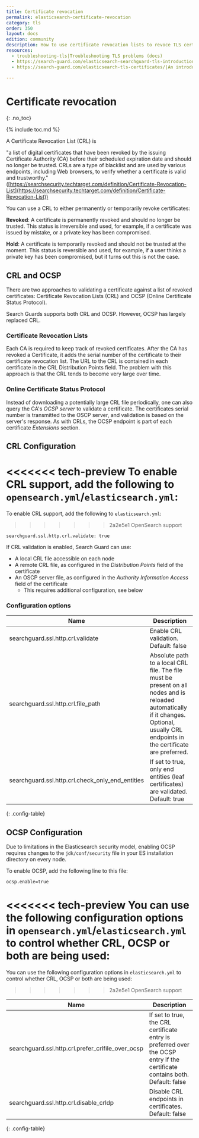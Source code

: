 ```yaml
---
title: Certificate revocation
permalink: elasticsearch-certificate-revocation
category: tls
order: 350
layout: docs
edition: community
description: How to use certificate revocation lists to revoce TLS certificates used in your Elasticsearch cluster.
resources:
  - troubleshooting-tls|Troubleshooting TLS problems (docs)  
  - https://search-guard.com/elasticsearch-searchguard-tls-introduction/|An introduction to TLS (blog post)
  - https://search-guard.com/elasticsearch-tls-certificates/|An introduction to TLS certificates (blog post)

---
```

<!---
Copyright 2020 floragunn GmbH
-->
# Certificate revocation
{: .no_toc}

{% include toc.md %}


A Certificate Revocation List (CRL) is 

"a list of digital certificates that have been revoked by the issuing Certificate Authority (CA) before their scheduled expiration date and should no longer be trusted. CRLs are a type of blacklist and are used by various endpoints, including Web browsers, to verify whether a certificate is valid and trustworthy."
([https://searchsecurity.techtarget.com/definition/Certificate-Revocation-List](https://searchsecurity.techtarget.com/definition/Certificate-Revocation-List))

You can use a CRL to either permanently or temporarily revoke certificates:

**Revoked**: A certificate is permanently revoked and should no longer be trusted. This status is irreversible and used, for example, if a certificate was issued by mistake, or a private key has been compromised.

**Hold**: A certificate is temporarily revoked and should not be trusted at the moment. This status is reversible and used, for example, if a user thinks a private key has been compromised, but it turns out this is not the case.


## CRL and OCSP

There are two approaches to validating a certificate against a list of revoked certificates: Certificate Revocation Lists (CRL) and OCSP (Online Certificate Status Protocol). 

Search Guards supports both CRL and OCSP. However, OCSP has largely replaced CRL.

### Certificate Revocation Lists

Each CA is required to keep track of revoked certificates. After the CA has revoked a Certificate, it adds the serial number of the certificate to their certificate revocation list. The URL to the CRL is contained in each certificate in the CRL Distribution Points field. The problem with this approach is that the CRL tends to become very large over time.

### Online Certificate Status Protocol

Instead of downloading a potentially large CRL file periodically, one can also query the CA's *OCSP server* to validate a certificate. The certificates serial number is transmitted to the OSCP server, and validation is based on the server's response. As with CRLs, the OCSP endpoint is part of each certificate *Extensions* section.

## CRL Configuration

<<<<<<< tech-preview
To enable CRL support, add the following to `opensearch.yml`/`elasticsearch.yml`:
=======
To enable CRL support, add the following to `elasticsearch.yml`:
>>>>>>> 2a2e5e1 OpenSearch support

```
searchguard.ssl.http.crl.validate: true
```

If CRL validation is enabled, Search Guard can use:

* A local CRL file accessible on each node
* A remote CRL file, as configured in the *Distribution Points* field of the certificate
* An OSCP server file, as configured in the *Authority Information Access* field of the certificate
  * This requires additional configuration, see below

### Configuration options

| Name | Description |
|---|---|
| searchguard.ssl.http.crl.validate | Enable CRL validation. Default: false |
| searchguard.ssl.http.crl.file_path |  Absolute path to a local CRL file. The file must be present on all nodes and is reloaded automatically if it changes. Optional, usually CRL endpoints in the certificate are preferred.|
| searchguard.ssl.http.crl.check\_only\_end\_entities | If set to true, only end entities (leaf certificates) are validated. Default: true|
{: .config-table}


## OCSP Configuration

Due to limitations in the Elasticsearch security model, enabling OCSP requires changes to the `jdk/conf/security` file in your ES installation directory on every node.

To enable OCSP, add the following line to this file:

```
ocsp.enable=true
```  

<<<<<<< tech-preview
You can use the following configuration options in `opensearch.yml`/`elasticsearch.yml` to control whether CRL, OCSP or both are being used:
=======
You can use the following configuration options in `elasticsearch.yml` to control whether CRL, OCSP or both are being used:
>>>>>>> 2a2e5e1 OpenSearch support

| Name | Description |
|---|---|
| searchguard.ssl.http.crl.prefer\_crlfile\_over\_ocsp | If set to true, the CRL certificate entry is preferred over the OCSP entry if the certificate contains both. Default: false |
| searchguard.ssl.http.crl.disable_crldp | Disable CRL endpoints in certificates. Default: false|
{: .config-table}